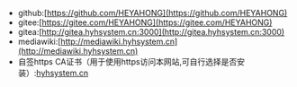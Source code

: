 - github:[https://github.com/HEYAHONG](https://github.com/HEYAHONG)
- gitee:[https://gitee.com/HEYAHONG](https://gitee.com/HEYAHONG)
- gitea:[http://gitea.hyhsystem.cn:3000](http://gitea.hyhsystem.cn:3000)
- mediawiki:[http://mediawiki.hyhsystem.cn](http://mediawiki.hyhsystem.cn)
- 自签https CA证书（用于使用https访问本网站,可自行选择是否安装）:[hyhsystem.cn](http://hyhsystem.cn/hyhsystem.cn.ca.crt)
